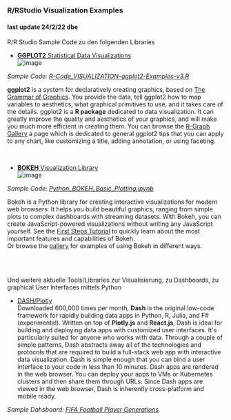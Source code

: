 ### R/RStudio Visualization Examples
#### last update 24/2/22 dbe

R/R Studio Sample Code zu den folgenden Libraries   
* [**GGPLOT2** Statistical Data Visualizations](https://ggplot2.tidyverse.org/)  
![image](https://user-images.githubusercontent.com/52699611/155552853-d8607283-ae18-4bf6-9d43-6573c71316c4.png)

*Sample Code: [R-Code_VISUALIZATION-ggplot2-Examples-v3.R](https://github.com/sawubona-gmbh/BINA-FS22-WORK/blob/main/LB02-PerformanceManagement/R/R-Code_VISUALIZATION-ggplot2-Examples-v3.R)*
 

**ggplot2** is a system for declaratively creating graphics, based on [The Grammar of Graphics](https://ggplot2.tidyverse.org/reference/index.html). You provide the data, tell ggplot2 how to map variables to aesthetics, what graphical primitives to use, and it takes care of the details. ggplot2 is a **R package** dedicated to data visualization. It can greatly improve the quality and aesthetics of your graphics, and will make you much more efficient in creating them.
You can browse the [R-Graph Gallery](https://www.r-graph-gallery.com/ggplot2-package.html) a page which is dedicated to general ggplot2 tips that you can apply to any chart, like customizing a title, adding annotation, or using faceting.

<br>

* [**BOKEH** Visualization Library](https://bokeh.org/)  
![image](https://user-images.githubusercontent.com/52699611/155508184-b89139d2-71a0-4a7b-985b-9f818ade8a09.png)

*Sample Code: [Python_BOKEH_Basic_Plotting.ipynb](https://github.com/sawubona-gmbh/BINA-FS22-WORK/blob/main/LB02-PerformanceManagement/PYTHON/Python_BOKEH_Basic_Plotting.ipynb)*  

Bokeh is a Python library for creating interactive visualizations for modern web browsers. It helps you build beautiful graphics, ranging from simple plots to complex dashboards with streaming datasets. With Bokeh, you can create JavaScript-powered visualizations without writing any JavaScript yourself.
See the [First Steps Tutorial](https://docs.bokeh.org/en/latest/docs/first_steps.html#first-steps) to quickly learn about the most important features and capabilities of Bokeh.  
Or browse the [gallery](https://docs.bokeh.org/en/latest/docs/gallery.html) for examples of using Bokeh in different ways.


<br>
<br>

Und weitere aktuelle Tools/Libraries zur Visualisierung, zu Dashboards, zu graphical User Interfaces mittels Python    
+ [DASH/Plotly](https://dash.plotly.com/)   
Downloaded 600,000 times per month, **Dash** is the original low-code framework for rapidly building data apps in Python, R, Julia, and F# (experimental). Written on top of **Plotly.js** and **React.js**, Dash is ideal for building and deploying data apps with customized user interfaces. It's particularly suited for anyone who works with data. Through a couple of simple patterns, Dash abstracts away all of the technologies and protocols that are required to build a full-stack web app with interactive data visualization. Dash is simple enough that you can bind a user interface to your code in less than 10 minutes. Dash apps are rendered in the web browser. You can deploy your apps to VMs or Kubernetes clusters and then share them through URLs. Since Dash apps are viewed in the web browser, Dash is inherently cross-platform and mobile ready.

*Sample Dahsboard: [FIFA Football Player Generations](https://dash.gallery/dash-fifa-dashboard/)*
